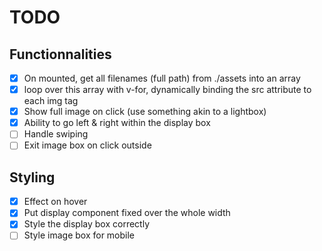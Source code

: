 # TODO

## Functionnalities
- [x] On mounted, get all filenames (full path) from ./assets into an array
- [x] loop over this array with v-for, dynamically binding the src attribute to each img tag
- [x] Show full image on click (use something akin to a lightbox)
- [x] Ability to go left & right within the display box
- [ ] Handle swiping
- [ ] Exit image box on click outside

## Styling
- [x] Effect on hover
- [x] Put display component fixed over the whole width
- [x] Style the display box correctly
- [ ] Style image box for mobile
